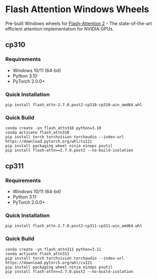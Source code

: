 # Flash Attention Windows Wheels

Pre-built Windows wheels for [Flash-Attention 2](https://github.com/Dao-AILab/flash-attention) - The state-of-the-art efficient attention implementation for NVIDIA GPUs.

## cp310

### Requirements

- Windows 10/11 (64-bit)
- Python 3.10
- PyTorch 2.0.0+

### Quick Installation
```
pip install flash_attn-2.7.0.post2-cp310-cp310-win_amd64.whl
```

### Quick Build
```
conda create -yn flash_attn310 python=3.10
conda activate flash_attn310
pip install torch torchvision torchaudio --index-url https://download.pytorch.org/whl/cu121
pip install packaging wheel ninja einops psutil
pip install flash-attn==2.7.0.post2 --no-build-isolation
```


## cp311

### Requirements

- Windows 10/11 (64-bit)
- Python 3.11
- PyTorch 2.0.0+

### Quick Installation
```
pip install flash_attn-2.7.0.post2-cp311-cp311-win_amd64.whl
```

### Quick Build
```
conda create -yn flash_attn311 python=3.11
conda activate flash_attn311
pip install torch torchvision torchaudio --index-url https://download.pytorch.org/whl/cu121
pip install packaging wheel ninja einops psutil
pip install flash-attn==2.7.0.post2 --no-build-isolation
```


